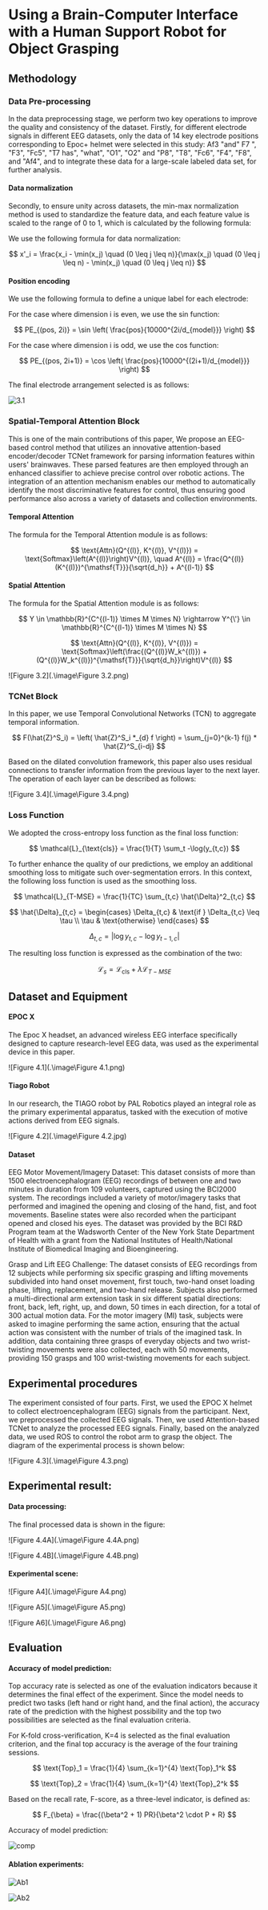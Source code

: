 # Using a Brain-Computer Interface with a Human Support Robot for Object Grasping



## Methodology

### Data Pre-processing

In the data preprocessing stage, we perform two key operations to improve the quality and consistency of the dataset. Firstly, for different electrode signals in different EEG datasets, only the data of 14 key electrode positions corresponding to Epoc+ helmet were selected in this study: Af3 "and" F7 ", "F3", "Fc5", "T7 has", "what", "O1", "O2" and "P8", "T8", "Fc6", "F4", "F8", and "Af4", and to integrate these data for a large-scale labeled data set, for further analysis.

#### Data normalization

Secondly, to ensure unity across datasets, the min-max normalization method is used to standardize the feature data, and each feature value is scaled to the range of 0 to 1, which is calculated by the following formula:

We use the following formula for data normalization:

$$
x'_i = \frac{x_i - \min(x_j) \quad (0 \leq j \leq n)}{\max(x_j) \quad (0 \leq j \leq n) - \min(x_j) \quad (0 \leq j \leq n)}
$$

#### Position encoding

We use the following formula to define a unique label for each electrode:

For the case where dimension i is even, we use the sin function:

$$
PE_{(pos, 2i)} = \sin \left( \frac{pos}{10000^{2i/d_{model}}} \right)
$$

For the case where dimension i is odd, we use the cos function:

$$
PE_{(pos, 2i+1)} = \cos \left( \frac{pos}{10000^{(2i+1)/d_{model}}} \right)
$$

The final electrode arrangement selected is as follows:

![3.1](.\image\3.1.png)



### Spatial-Temporal Attention Block

This is one of the main contributions of this paper, We propose an EEG-based control method that utilizes an innovative attention-based encoder/decoder TCNet framework for  parsing information features within users' brainwaves. These parsed features are then employed through an enhanced  classifier to achieve precise control over robotic actions. The integration of an attention mechanism enables our method  to automatically identify the most discriminative features for control,  thus ensuring good performance also across a variety of datasets and collection environments.

#### Temporal Attention

The formula for the Temporal Attention module is as follows:

$$
\text{Attn}(Q^{(l)}, K^{(l)}, V^{(l)}) = \text{Softmax}\left(A^{(l)}\right)V^{(l)}, \quad A^{(l)} = \frac{Q^{(l)}(K^{(l)})^{\mathsf{T}}}{\sqrt{d_h}} + A^{(l-1)}
$$

#### Spatial Attention

The formula for the Spatial Attention module is as follows:

$$
Y \in \mathbb{R}^{C^{(l-1)} \times M \times N} \rightarrow Y^{\'} \in \mathbb{R}^{C^{(l-1)} \times M \times N}
$$

$$
\text{Attn}(Q^{(l)}, K^{(l)}, V^{(l)}) = \text{Softmax}\left(\frac{(Q^{(l)}W_k^{(l)}) + (Q^{(l)}W_k^{(l)})^{\mathsf{T}}}{\sqrt{d_h}}\right)V^{(l)}
$$

![Figure 3.2](.\image\Figure 3.2.png)



### TCNet Block

In this paper, we use Temporal Convolutional Networks (TCN) to aggregate temporal information.

$$ F(\hat{Z}^S_i) = \left( \hat{Z}^S_i *_{d} f \right) = \sum_{j=0}^{k-1} f(j) * \hat{Z}^S_{i-dj} $$

Based on the dilated convolution framework, this paper also uses residual connections to transfer information from the previous layer to the next layer. The operation of each layer can be described as follows:

![Figure 3.4](.\image\Figure 3.4.png)



### Loss Function

We adopted the cross-entropy loss function as the final loss function:

$$
\mathcal{L}_{\text{cls}} = \frac{1}{T} \sum_t -\log(y_{t,c})
$$

 To further enhance the quality of our predictions, we employ an additional smoothing loss to mitigate such over-segmentation
errors. In this context, the following loss function is used as the smoothing loss.

$$
\mathcal{L}_{T-MSE} = \frac{1}{TC} \sum_{t,c} \hat{\Delta}^2_{t,c}
$$

$$
\hat{\Delta}_{t,c} = 
\begin{cases} 
\Delta_{t,c} & \text{if } \Delta_{t,c} \leq \tau \\
\tau & \text{otherwise}
\end{cases}
$$

$$
\Delta_{t,c} = \left| \log y_{t,c} - \log y_{t-1,c} \right|
$$

The resulting loss function is expressed as the combination of the two:

$$
\mathcal{L}_s = \mathcal{L}_{\text{cls}} + \lambda \mathcal{L}_{T-MSE}
$$


## Dataset and Equipment

#### EPOC X

The Epoc X headset, an advanced wireless EEG interface specifically designed to capture research-level EEG data, was used as the experimental device in this paper.

![Figure 4.1](.\image\Figure 4.1.png)

#### Tiago Robot

In our research, the TIAGO robot by PAL Robotics played an integral role as the primary experimental apparatus, tasked with the execution of motive actions derived from EEG signals.

![Figure 4.2](.\image\Figure 4.2.jpg)



#### Dataset

EEG Motor Movement/Imagery Dataset: This dataset consists of more than 1500 electroencephalogram (EEG) recordings of between one and two minutes in duration from 109 volunteers, captured using the BCI2000 system. The recordings included a variety of motor/imagery tasks that performed and imagined the opening and closing of the hand, fist, and foot movements. Baseline states were also recorded when the participant opened and closed his eyes. The dataset was provided by the BCI R&D Program team at the Wadsworth Center of the New York State Department of Health with a grant from the National Institutes of Health/National Institute of Biomedical Imaging and Bioengineering.

Grasp and Lift EEG Challenge: The dataset consists of EEG recordings from 12 subjects while performing six specific grasping and lifting movements subdivided into hand onset movement, first touch, two-hand onset loading phase, lifting, replacement, and two-hand release. Subjects also performed a multi-directional arm extension task in six different spatial directions: front, back, left, right, up, and down, 50 times in each direction, for a total of 300 actual motion data. For the motor imagery (MI) task, subjects were asked to imagine performing the same action, ensuring that the actual action was consistent with the number of trials of the imagined task. In addition, data containing three grasps of everyday objects and two wrist-twisting movements were also collected, each with 50 movements, providing 150 grasps and 100 wrist-twisting movements for each subject.



## Experimental procedures

The experiment consisted of four parts. First, we used the EPOC X helmet to collect electroencephalogram (EEG) signals from the participant. Next, we preprocessed the collected EEG signals. Then, we used Attention-based TCNet to analyze the processed EEG signals. Finally, based on the analyzed data, we used ROS to control the robot arm to grasp the object. The diagram of the experimental process is shown below:

![Figure 4.3](.\image\Figure 4.3.png)

## Experimental result:

#### Data processing:

The final processed data is shown in the figure:

![Figure 4.4A](.\image\Figure 4.4A.png)

![Figure 4.4B](.\image\Figure 4.4B.png)

#### Experimental scene:

![Figure A4](.\image\Figure A4.png)

![Figure A5](.\image\Figure A5.png)

![Figure A6](.\image\Figure A6.png)



## Evaluation

#### Accuracy of model prediction:

Top accuracy rate is selected as one of the evaluation indicators because it determines the final effect of the experiment. Since the model needs to predict two tasks (left hand or right hand, and the final action), the accuracy rate of the prediction with the highest possibility and the top two possibilities are selected as the final evaluation criteria.

 For K-fold cross-verification, K=4 is selected as the final evaluation criterion, and the final top accuracy is the average of the four training sessions.
 
$$
\text{Top}_1 = \frac{1}{4} \sum_{k=1}^{4} \text{Top}_1^k
$$

$$
\text{Top}_2 = \frac{1}{4} \sum_{k=1}^{4} \text{Top}_2^k
$$

Based on the recall rate, F-score, as a three-level indicator, is defined as:

$$
F_{\beta} = \frac{(\beta^2 + 1) PR}{\beta^2 \cdot P + R}
$$

Accuracy of model prediction:

![comp](.\image\comp.png)

#### Ablation experiments:

![Ab1](.\image\Ab1.png)



![Ab2](.\image\Ab2.png)
